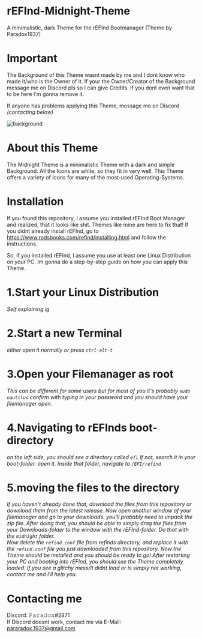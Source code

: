 # rEFInd-Midnight-Theme
A minimalistic, dark Theme for the rEFInd Bootmanager (Theme by Paradox1937)



# Important
The Background of this Theme wasnt made by me and I dont know who made it/who is the Owner of it.
If your the Owner/Creator of the Background message me on Discord pls so I can give Credits.
If you dont even want that to be here I'm gonna remove it.  
  
If anyone has problems applying this Theme, message me on Discord *(contacting below)*  

![background](https://user-images.githubusercontent.com/95208721/179351451-8a718bc8-7f55-483d-af97-fef1d4d02bed.png)

  
# About this Theme
The Midnight Theme is a minimalistic Theme with a dark and simple Background. All the Icons are
white, so they fit in very well. This Theme offers a variety of Icons for many of the most-used 
Operating-Systems.   
  
  

# Installation
If you found this repository, I assume you installed rEFInd Boot Manager and realized, that it
looks like shit. Themes like mine are here to fix that!
If you didnt already install rEFInd, go to https://www.rodsbooks.com/refind/installing.html
and follow the instructions.  

So, if you installed rEFInd, I assume you use at least one Linux Distribution on your PC.
Im gonna do a step-by-step guide on how you can apply this Theme.  

# 1.Start your Linux Distribution
*Self explaining ig*  

# 2.Start a new Terminal
*either open it normally or press `ctrl-alt-t`*  

# 3.Open your Filemanager as root
*This can be different for some users but for most of you it's probably `sudo nautilus` confirm with typing in your password and you should have your filemanager open.*  

# 4.Navigating to rEFInds boot-directory
*on the left side, you should see a directory called `efi` If not, search it in your boot-folder. open it. Inside that folder, navigate to `/EFI/refind`*  

# 5.moving the files to the directory
*If you haven't already done that, download the files from this repository or download them from the latest release. Now open another window of your filemanager and go to your downloads. you'll probably need to unpack the zip file. After doing that, you should be able to simply drag the files from your Downloads-folder to the window with the rEFInd-folder. Do that with the `midnight` folder.*  
*Now delete the `refind.conf` file from refinds directory, and replace it with the `refind.conf` file you just downloaded from this repository. Now the Theme should be installed and you should be ready to go! After restarting your PC and booting into rEFInd, you should see the Theme completely loaded. If you see a glitchy mess/it didnt load or is simply not working, contact me and I'll help you.*  
  
  

# Contacting me
Discord: 𝙿𝚊𝚛𝚊𝚍𝚘𝚡#2871  
If Discord doesnt work, contact me via E-Mail:  
pararadox.1937@gmail.com  
